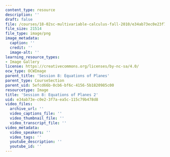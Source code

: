 ```yaml
---
content_type: resource
description: ''
draft: false
file: /courses/18-02sc-multivariable-calculus-fall-2010/e34ab73ec0e23f7aea5c115c79b478d8_MIT18_02SC_L3Brds_4.png
file_size: 21514
file_type: image/png
image_metadata:
  caption: ''
  credit: ''
  image-alt: ''
learning_resource_types:
- Image Gallery
license: https://creativecommons.org/licenses/by-nc-sa/4.0/
ocw_type: OCWImage
parent_title: 'Session 8: Equations of Planes'
parent_type: CourseSection
parent_uid: 5efcd66b-0cb6-bf6c-4156-5b1820985c00
resourcetype: Image
title: 'Session 8: Equations of Planes 2'
uid: e34ab73e-c0e2-3f7a-ea5c-115c79b478d8
video_files:
  archive_url: ''
  video_captions_file: ''
  video_thumbnail_file: ''
  video_transcript_file: ''
video_metadata:
  video_speakers: ''
  video_tags: ''
  youtube_description: ''
  youtube_id: ''
---
```

